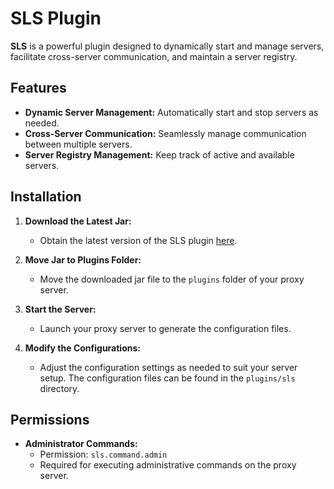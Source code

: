 # SLS Plugin

**SLS** is a powerful plugin designed to dynamically start and manage servers, facilitate cross-server communication, and maintain a server registry.

## Features
- **Dynamic Server Management:** Automatically start and stop servers as needed.
- **Cross-Server Communication:** Seamlessly manage communication between multiple servers.
- **Server Registry Management:** Keep track of active and available servers.

## Installation

1. **Download the Latest Jar:**
   - Obtain the latest version of the SLS plugin [here](https://github.com/protoxon/SLS/releases).
   
2. **Move Jar to Plugins Folder:**
   - Move the downloaded jar file to the `plugins` folder of your proxy server.
   
3. **Start the Server:**
   - Launch your proxy server to generate the configuration files.
   
4. **Modify the Configurations:**
   - Adjust the configuration settings as needed to suit your server setup. The configuration files can be found in the `plugins/sls` directory.

## Permissions

- **Administrator Commands:** 
  - Permission: `sls.command.admin`
  - Required for executing administrative commands on the proxy server.
